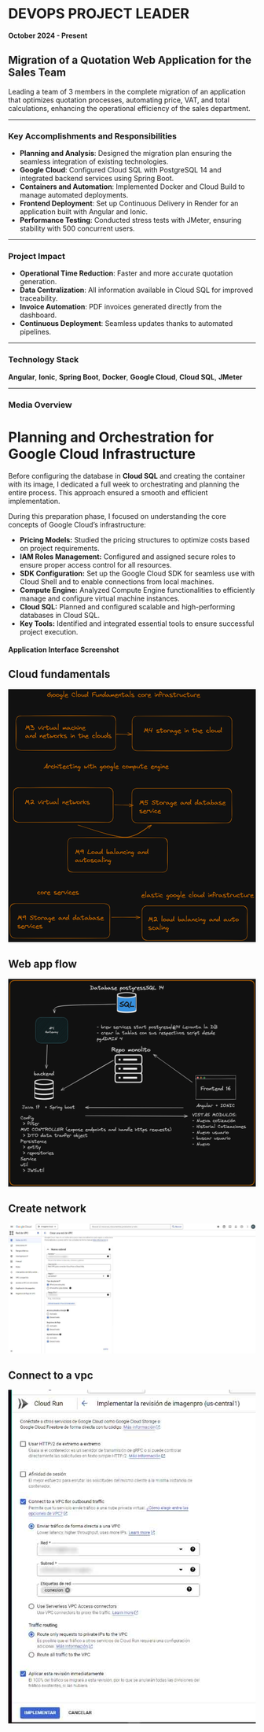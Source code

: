 # DEVOPS PROJECT LEADER

**October 2024 - Present**

## Migration of a Quotation Web Application for the Sales Team

Leading a team of 3 members in the complete migration of an application that optimizes quotation processes, automating price, VAT, and total calculations, enhancing the operational efficiency of the sales department.

---

### **Key Accomplishments and Responsibilities**

- **Planning and Analysis**: Designed the migration plan ensuring the seamless integration of existing technologies.
- **Google Cloud**: Configured Cloud SQL with PostgreSQL 14 and integrated backend services using Spring Boot.
- **Containers and Automation**: Implemented Docker and Cloud Build to manage automated deployments.
- **Frontend Deployment**: Set up Continuous Delivery in Render for an application built with Angular and Ionic.
- **Performance Testing**: Conducted stress tests with JMeter, ensuring stability with 500 concurrent users.

---

### **Project Impact**

- **Operational Time Reduction**: Faster and more accurate quotation generation.
- **Data Centralization**: All information available in Cloud SQL for improved traceability.
- **Invoice Automation**: PDF invoices generated directly from the dashboard.
- **Continuous Deployment**: Seamless updates thanks to automated pipelines.

---

### **Technology Stack**

**Angular**, **Ionic**, **Spring Boot**, **Docker**, **Google Cloud**, **Cloud SQL**, **JMeter**

---

### **Media Overview**

# Planning and Orchestration for Google Cloud Infrastructure

Before configuring the database in **Cloud SQL** and creating the container with its image, I dedicated a full week to orchestrating and planning the entire process. This approach ensured a smooth and efficient implementation.

During this preparation phase, I focused on understanding the core concepts of Google Cloud’s infrastructure:

- **Pricing Models:** Studied the pricing structures to optimize costs based on project requirements.
- **IAM Roles Management:** Configured and assigned secure roles to ensure proper access control for all resources.
- **SDK Configuration:** Set up the Google Cloud SDK for seamless use with Cloud Shell and to enable connections from local machines.
- **Compute Engine:** Analyzed Compute Engine functionalities to efficiently manage and configure virtual machine instances.
- **Cloud SQL:** Planned and configured scalable and high-performing databases in Cloud SQL.
- **Key Tools:** Identified and integrated essential tools to ensure successful project execution.

#### Application Interface Screenshot

## Cloud fundamentals

![cloud-fundamentals](assets/images/cloud-fundamentals.png)

## Web app flow

![web-app-flow](assets/images/web-app-flow.png)

## Create network

![create-network](assets/images/create-network.jpg)

## Connect to a vpc

![connect-to-a-vpc](assets/images/connect-to-a-vpc.jpg)
